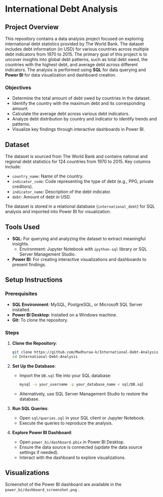 # International Debt Analysis

## Project Overview
This repository contains a data analysis project focused on exploring international debt statistics provided by The World Bank. The dataset includes debt information (in USD) for various countries across multiple debt indicators from 1970 to 2015. The primary goal of this project is to uncover insights into global debt patterns, such as total debt owed, the countries with the highest debt, and average debt across different indicators. The analysis is performed using **SQL** for data querying and **Power BI** for data visualization and dashboard creation.

### Objectives
- Determine the total amount of debt owed by countries in the dataset.
- Identify the country with the maximum debt and its corresponding amount.
- Calculate the average debt across various debt indicators.
- Analyze debt distribution by country and indicator to identify trends and patterns.
- Visualize key findings through interactive dashboards in Power BI.

## Dataset
The dataset is sourced from The World Bank and contains national and regional debt statistics for 124 countries from 1970 to 2015. Key columns include:
- `country_name`: Name of the country.
- `indicator_code`: Code representing the type of debt (e.g., PPG, private creditors).
- `indicator_name`: Description of the debt indicator.
- `debt`: Amount of debt in USD.

The dataset is stored in a relational database (`international_debt`) for SQL analysis and imported into Power BI for visualization.

## Tools Used
- **SQL**: For querying and analyzing the dataset to extract meaningful insights.
  - Environment: Jupyter Notebook with `ipython-sql` library or SQL Server Management Studio.
- **Power BI**: For creating interactive visualizations and dashboards to present findings.


## Setup Instructions
### Prerequisites
- **SQL Environment**: MySQL, PostgreSQL, or Microsoft SQL Server installed.
- **Power BI Desktop**: Installed on a Windows machine.
- **Git**: To clone the repository.

### Steps
1. **Clone the Repository**:
   ```bash
   git clone https://github.com/Madhuraa-k/International-Debt-Analysis.git
   cd International-Debt-Analysis
   ```

2. **Set Up the Database**:
   - Import the `DB.sql` file into your SQL database:
     ```bash
     mysql -u your_username -p your_database_name < sql/DB.sql
     ```
   - Alternatively, use SQL Server Management Studio to restore the database.

3. **Run SQL Queries**:
   - Open `sql/queries.sql` in your SQL client or Jupyter Notebook.
   - Execute the queries to reproduce the analysis.

4. **Explore Power BI Dashboard**:
   - Open `power_bi/dashboard.pbix` in Power BI Desktop.
   - Ensure the data source is connected (update the data source settings if needed).
   - Interact with the dashboard to explore visualizations.

## Visualizations
Screenshot of the Power BI dashboard are available in the `power_bi/dashboard_screenshot.png` . 

